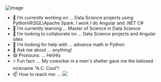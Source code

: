 ![image](https://pbs.twimg.com/profile_banners/1188031595904720896/1594631556/1500x500)

- 🔭 I’m currently working on ... Data Science projects using Python\R\SQL\Apache Spark. I work I do Angular and .NET C#
- 🌱 I’m currently learning ... Master of Science in Data Science
- 👯 I’m looking to collaborate on ... Data Science projects and Angular sites
- 🤔 I’m looking for help with ... advance math in Python
- 💬 Ask me about ... anything!
- 😄 Pronouns: ... He\His
- ⚡ Fun fact: ... My coworker in a men's shelter gave me the beloved nickname "A.C. Cool"!
- 📫 How to reach me: ... <a href="https://twitter.com/intent/follow?screen_name=AngelClaudioPR&tw_p=followbutton"><img src="https://img.shields.io/twitter/follow/AngelClaudioPR?label=%40AngelClaudioPR&style=social">  
